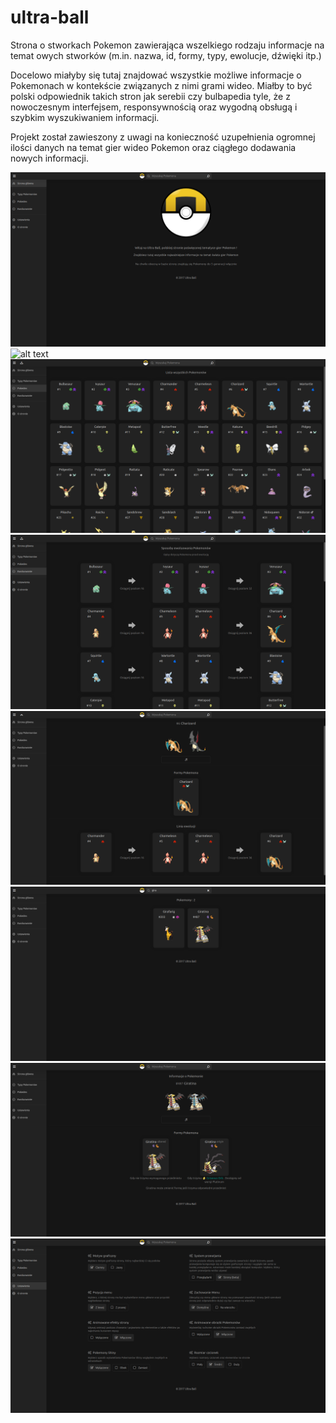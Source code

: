 # ultra-ball

Strona o stworkach Pokemon zawierająca wszelkiego rodzaju informacje na temat owych stworków (m.in. nazwa, id, formy, typy, ewolucje, dźwięki itp.)

Docelowo miałyby się tutaj znajdować wszystkie możliwe informacje o Pokemonach w kontekście związanych z nimi grami wideo. Miałby to być polski odpowiednik takich stron jak serebii czy bulbapedia tyle, że z nowoczesnym interfejsem, responsywnością oraz wygodną obsługą i szybkim wyszukiwaniem informacji.

Projekt został zawieszony z uwagi na konieczność uzupełnienia ogromnej ilości danych na temat gier wideo Pokemon oraz ciągłego dodawania nowych informacji.

![alt text](https://github.com/viperproo/ultra-ball/blob/master/screenshots/Screenshot%20Strona%20g%C5%82%C3%B3wna%20-%20Ultra%20Ball.png)
![alt text](https://github.com/viperproo/ultra-ball/blob/master/screenshots/Screenshot%20Typy%20Pokemon%C3%B3w%20-%20Ultra%20Ball.png)
![alt text](https://github.com/viperproo/ultra-ball/blob/master/screenshots/Screenshot%20Pokedex%20-%20Ultra%20Ball.png)
![alt text](https://github.com/viperproo/ultra-ball/blob/master/screenshots/Screenshot%20Ewoluowanie%20-%20Ultra%20Ball.png)
![alt text](https://github.com/viperproo/ultra-ball/blob/master/screenshots/Screenshot%20Charizard%20-%20Ultra%20Ball.png)
![alt text](https://github.com/viperproo/ultra-ball/blob/master/screenshots/Screenshot%20Wyszukiwanie%20-%20Ultra%20Ball.png)
![alt text](https://github.com/viperproo/ultra-ball/blob/master/screenshots/Screenshot%20Giratina%20-%20Ultra%20Ball.png)
![alt text](https://github.com/viperproo/ultra-ball/blob/master/screenshots/Screenshot%20Ustawienia%20-%20Ultra%20Ball.png)
